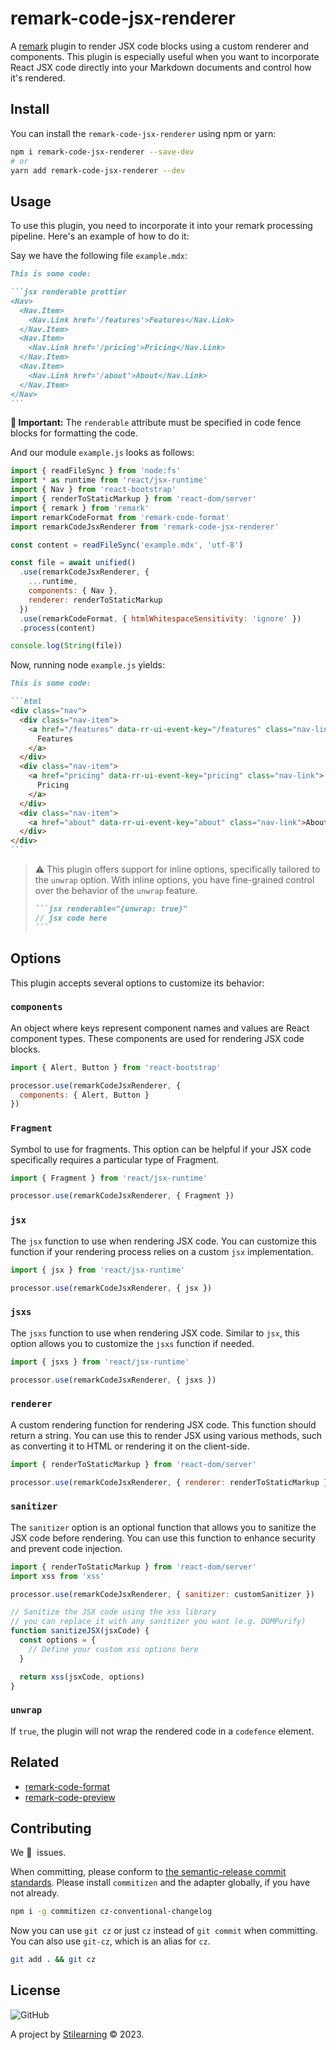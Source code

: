 # remark-code-jsx-renderer

A [remark](https://github.com/remarkjs/remark) plugin to render JSX code blocks using a custom renderer and components. This plugin is especially useful when you want to incorporate React JSX code directly into your Markdown documents and control how it's rendered.

## Install

You can install the `remark-code-jsx-renderer` using npm or yarn:

```bash
npm i remark-code-jsx-renderer --save-dev
# or
yarn add remark-code-jsx-renderer --dev
```

## Usage

To use this plugin, you need to incorporate it into your remark processing pipeline. Here's an example of how to do it:

Say we have the following file `example.mdx`:

````md
This is some code:

```jsx renderable prettier
<Nav>
  <Nav.Item>
    <Nav.Link href='/features'>Features</Nav.Link>
  </Nav.Item>
  <Nav.Item>
    <Nav.Link href='/pricing'>Pricing</Nav.Link>
  </Nav.Item>
  <Nav.Item>
    <Nav.Link href='/about'>About</Nav.Link>
  </Nav.Item>
</Nav>
```
````

**🚨 Important:** The `renderable` attribute must be specified in code fence blocks for formatting the code.

And our module `example.js` looks as follows:

```js
import { readFileSync } from 'node:fs'
import * as runtime from 'react/jsx-runtime'
import { Nav } from 'react-bootstrap'
import { renderToStaticMarkup } from 'react-dom/server'
import { remark } from 'remark'
import remarkCodeFormat from 'remark-code-format'
import remarkCodeJsxRenderer from 'remark-code-jsx-renderer'

const content = readFileSync('example.mdx', 'utf-8')

const file = await unified()
  .use(remarkCodeJsxRenderer, {
    ...runtime,
    components: { Nav },
    renderer: renderToStaticMarkup
  })
  .use(remarkCodeFormat, { htmlWhitespaceSensitivity: 'ignore' })
  .process(content)

console.log(String(file))
```

Now, running node `example.js` yields:

````md
This is some code:

```html
<div class="nav">
  <div class="nav-item">
    <a href="/features" data-rr-ui-event-key="/features" class="nav-link">
      Features
    </a>
  </div>
  <div class="nav-item">
    <a href="pricing" data-rr-ui-event-key="pricing" class="nav-link">
      Pricing
    </a>
  </div>
  <div class="nav-item">
    <a href="about" data-rr-ui-event-key="about" class="nav-link">About</a>
  </div>
</div>
```
````

> ⚠️ This plugin offers support for inline options, specifically tailored
> to the `unwrap` option. With inline options, you have fine-grained
> control over the behavior of the `unwrap` feature.
>
> ````md
> ```jsx renderable="{unwrap: true}"
> // jsx code here
> ```
> ````

## Options

This plugin accepts several options to customize its behavior:

### `components`

An object where keys represent component names and values are React component types. These components are used for rendering JSX code blocks.

```js
import { Alert, Button } from 'react-bootstrap'

processor.use(remarkCodeJsxRenderer, {
  components: { Alert, Button }
})
```

### `Fragment`

Symbol to use for fragments. This option can be helpful if your JSX code specifically requires a particular type of Fragment.

```js
import { Fragment } from 'react/jsx-runtime'

processor.use(remarkCodeJsxRenderer, { Fragment })
```

### `jsx`

The `jsx` function to use when rendering JSX code. You can customize this function if your rendering process relies on a custom `jsx` implementation.

```js
import { jsx } from 'react/jsx-runtime'

processor.use(remarkCodeJsxRenderer, { jsx })
```

### `jsxs`

The `jsxs` function to use when rendering JSX code. Similar to `jsx`, this option allows you to customize the `jsxs` function if needed.

```js
import { jsxs } from 'react/jsx-runtime'

processor.use(remarkCodeJsxRenderer, { jsxs })
```

### `renderer`

A custom rendering function for rendering JSX code. This function should return a string. You can use this to render JSX using various methods, such as converting it to HTML or rendering it on the client-side.

```js
import { renderToStaticMarkup } from 'react-dom/server'

processor.use(remarkCodeJsxRenderer, { renderer: renderToStaticMarkup })
```

### `sanitizer`

The `sanitizer` option is an optional function that allows you to sanitize the JSX code before rendering. You can use this function to enhance security and prevent code injection.

```js
import { renderToStaticMarkup } from 'react-dom/server'
import xss from 'xss'

processor.use(remarkCodeJsxRenderer, { sanitizer: customSanitizer })

// Sanitize the JSX code using the xss library
// you can replace it with any sanitizer you want (e.g. DOMPurify)
function sanitizeJSX(jsxCode) {
  const options = {
    // Define your custom xss options here
  }

  return xss(jsxCode, options)
}
```

### `unwrap`

If `true`, the plugin will not wrap the rendered code in a `codefence` element.

## Related

- [remark-code-format](https://github.com/bent10/remark-plugins/tree/main/packages/code-format)
- [remark-code-preview](https://github.com/bent10/remark-plugins/tree/main/packages/code-preview)

## Contributing

We 💛&nbsp; issues.

When committing, please conform to [the semantic-release commit standards](https://www.conventionalcommits.org/). Please install `commitizen` and the adapter globally, if you have not already.

```bash
npm i -g commitizen cz-conventional-changelog
```

Now you can use `git cz` or just `cz` instead of `git commit` when committing. You can also use `git-cz`, which is an alias for `cz`.

```bash
git add . && git cz
```

## License

![GitHub](https://img.shields.io/github/license/bent10/remark-plugins)

A project by [Stilearning](https://stilearning.com) &copy; 2023.
